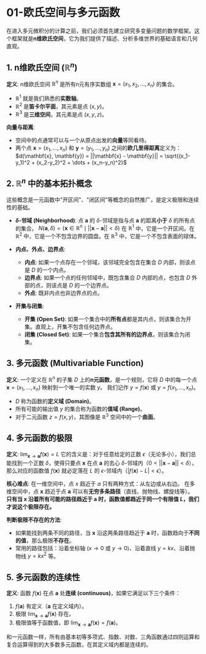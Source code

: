 # 01-欧氏空间与多元函数

在进入多元微积分的计算之前，我们必须首先建立研究多变量问题的数学框架。这个框架就是**n维欧氏空间**，它为我们提供了描述、分析多维世界的基础语言和几何直观。

## 1. n维欧氏空间 ($\mathbb{R}^n$)

**定义**:
n维欧氏空间 $\mathbb{R}^n$ 是所有n元有序实数组 $\mathbf{x} = (x_1, x_2, \dots, x_n)$ 的集合。

- $\mathbb{R}^1$ 就是我们熟悉的**实数轴**。
- $\mathbb{R}^2$ 是**笛卡尔平面**，其元素是点 $(x,y)$。
- $\mathbb{R}^3$ 是**三维空间**，其元素是点 $(x,y,z)$。

**向量与距离**:

- 空间中的点通常可以与一个从原点出发的**向量**等同看待。
- 两个点 $\mathbf{x}=(x_1, \dots, x_n)$ 和 $\mathbf{y}=(y_1, \dots, y_n)$ 之间的**欧几里得距离**定义为：
    $d(\mathbf{x}, \mathbf{y}) = ||\mathbf{x} - \mathbf{y}|| = \sqrt{(x_1-y_1)^2 + (x_2-y_2)^2 + \dots + (x_n-y_n)^2}$

## 2. $\mathbb{R}^n$ 中的基本拓扑概念

这些概念是一元函数中"开区间"、"闭区间"等概念的自然推广，是定义极限和连续性的基础。

- **$\delta$-邻域 (Neighborhood)**:
    点 $\mathbf{a}$ 的 $\delta$-邻域是指与点 $\mathbf{a}$ 的距离**小于** $\delta$ 的所有点的集合。
    $N(\mathbf{a}, \delta) = \{\mathbf{x} \in \mathbb{R}^n \mid ||\mathbf{x} - \mathbf{a}|| < \delta\}$
    在 $\mathbb{R}^1$ 中，它是一个开区间。在 $\mathbb{R}^2$ 中，它是一个不包含边界的圆盘。在 $\mathbb{R}^3$ 中，它是一个不包含表面的球体。

- **内点、外点、边界点**:
  - **内点**: 如果一个点存在一个邻域，该邻域完全包含在集合 $D$ 内部，则该点是 $D$ 的一个内点。
  - **边界点**: 如果一个点的任何邻域中，既包含集合 $D$ 内部的点，也包含 $D$ 外部的点，则该点是 $D$ 的一个边界点。
  - **外点**: 既非内点也非边界点的点。

- **开集与闭集**:
  - **开集 (Open Set)**: 如果一个集合中的**所有点**都是其内点，则该集合为开集。直观上，开集不包含任何边界点。
  - **闭集 (Closed Set)**: 如果一个集合**包含其所有的边界点**，则该集合为闭集。

## 3. 多元函数 (Multivariable Function)

**定义**:
一个定义在 $\mathbb{R}^n$ 的子集 $D$ 上的**n元函数**，是一个规则，它将 $D$ 中的每一个点 $\mathbf{x}=(x_1, \dots, x_n)$ 映射到一个唯一的实数 $y$。
我们记作 $y = f(\mathbf{x})$ 或 $y = f(x_1, \dots, x_n)$。

- $D$ 称为函数的**定义域 (Domain)**。
- 所有可能的输出值 $y$ 的集合称为函数的**值域 (Range)**。
- 对于二元函数 $z=f(x,y)$，其图像是 $\mathbb{R}^3$ 空间中的一个**曲面**。

## 4. 多元函数的极限

**定义**:
$\lim_{\mathbf{x} \to \mathbf{a}} f(\mathbf{x}) = L$
它的含义是：对于任意给定的正数 $\epsilon$（无论多小），我们总能找到一个正数 $\delta$，使得只要点 $\mathbf{x}$ 在点 $\mathbf{a}$ 的去心 $\delta$-邻域内（$0 < ||\mathbf{x} - \mathbf{a}|| < \delta$），那么对应的函数值 $f(\mathbf{x})$ 就必定落在 $L$ 的 $\epsilon$-邻域内（$|f(\mathbf{x}) - L| < \epsilon$）。

**核心难点**:
在一维空间中，点 $x$ 趋近于 $a$ 只有两种方式：从左边或从右边。
在多维空间中，点 $\mathbf{x}$ 趋近于点 $\mathbf{a}$ 可以有**无穷多条路径**（直线、抛物线、螺旋线等）。
**只有当 $\mathbf{x}$ 沿着所有可能的路径趋近于 $\mathbf{a}$ 时，函数值都趋近于同一个有限值 $L$，我们才说这个极限存在。**

**判断极限不存在的方法**:

- 如果能找到两条不同的路径，当 $\mathbf{x}$ 沿这两条路径趋近于 $\mathbf{a}$ 时，函数趋向于**不同的值**，那么极限**不存在**。
- 常用的路径包括：沿着坐标轴 ($x \to 0$ 或 $y \to 0$)、沿着直线 $y=kx$、沿着抛物线 $y=kx^2$ 等。

## 5. 多元函数的连续性

**定义**:
函数 $f(\mathbf{x})$ 在点 $\mathbf{a}$ 处**连续 (continuous)**，如果它满足以下三个条件：

1. $f(\mathbf{a})$ 有定义（$\mathbf{a}$ 在定义域内）。
2. 极限 $\lim_{\mathbf{x} \to \mathbf{a}} f(\mathbf{x})$ 存在。
3. 极限值等于函数值，即 $\lim_{\mathbf{x} \to \mathbf{a}} f(\mathbf{x}) = f(\mathbf{a})$。

和一元函数一样，所有由基本初等多项式、指数、对数、三角函数通过四则运算和复合运算得到的大多数多元函数，在其定义域内都是连续的。
